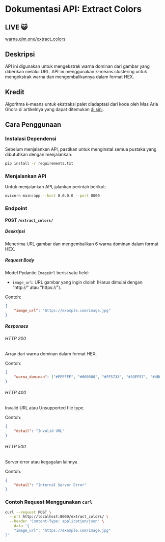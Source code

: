 # Dokumentasi API: Extract Colors

## LIVE  😺
[warna.qlm.one/extract_colors](https://warna.qlm.one/extract_colors/)

## Deskripsi
API ini digunakan untuk mengekstrak warna dominan dari gambar yang diberikan melalui URL. API ini menggunakan k-means clustering untuk mengekstrak warna dan mengembalikannya dalam format HEX.

## Kredit
Algoritma k-means untuk ekstraksi palet diadaptasi dari kode oleh Mas Aria Ghora di artikelnya yang dapat ditemukan [di sini](https://ghora.net/notes/20230818-kmeans-ekstraksi-palet/).

## Cara Penggunaan

### Instalasi Dependensi
Sebelum menjalankan API, pastikan untuk menginstal semua pustaka yang dibutuhkan dengan menjalankan:

```bash
pip install -r requirements.txt
```

### Menjalankan API
Untuk menjalankan API, jalankan perintah berikut:

```bash
uvicorn main:app --host 0.0.0.0 --port 8000
```

### Endpoint

#### POST `/extract_colors/`

##### Deskripsi
Menerima URL gambar dan mengembalikan 6 warna dominan dalam format HEX.

##### Request Body
Model Pydantic `ImageUrl` berisi satu field:

- `image_url`: URL gambar yang ingin diolah (Harus dimulai dengan "http://" atau "https://").

Contoh:
```json
{
    "image_url": "https://example.com/image.jpg"
}
```

##### Responses
###### HTTP 200
Array dari warna dominan dalam format HEX.

Contoh:
```json
{
    "warna_dominan": ["#FFFFFF", "#000000", "#FF5733", "#33FF57", "#4B0082", "#800080"]
}
```

###### HTTP 400
Invalid URL atau Unsupported file type.

Contoh:
```json
{
    "detail": "Invalid URL"
}
```

###### HTTP 500
Server error atau kegagalan lainnya.

Contoh:
```json
{
    "detail": "Internal Server Error"
}
```

### Contoh Request Menggunakan `curl`
```bash
curl --request POST \
  --url http://localhost:8000/extract_colors/ \
  --header 'Content-Type: application/json' \
  --data '{
    "image_url": "https://example.com/image.jpg"
}'
```
